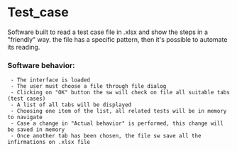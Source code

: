 # Test_case
Software built to read a test case file in .xlsx and show the steps in a "friendly" way.
the file has a specific pattern, then it's possible to automate its reading.

### Software behavior:
```
 - The interface is loaded 
 - The user must choose a file through file dialog
 - Clicking on "OK" button the sw will check on file all suitable tabs (test cases)
 - A list of all tabs will be displayed
 - Choosing one item of the list, all related tests will be in memory to navigate
 - Case a change in "Actual behavior" is performed, this change will be saved in memory
 - Once another tab has been chosen, the file sw save all the infirmations on .xlsx file
 ```
